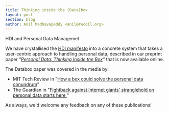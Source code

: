 ```yaml
---
title: Thinking inside the (Data)box
layout: post
section: blog
author: Anil Madhavapeddy <anil@recoil.org>
---
```


HDI and Personal Data Managemet

We have crystallised the [HDI manifesto](http://ssrn.com/abstract=2508051) into
a concrete system that takes a user-centric approach to handling personal data,
described in our preprint paper
*"[Personal Data: Thinking Inside the Box](http://arxiv.org/pdf/1501.04737v1.pdf)"*
that is now available online.

The Databox paper was covered in the media by:

* MIT Tech Review in
  "[How a box could solve the personal data conundrum](http://www.technologyreview.com/view/534526/how-a-box-could-solve-the-personal-data-conundrum/)"
* The Guardian in
  "[Fightback against Internet giants' stranglehold on personal data starts here ](http://www.theguardian.com/technology/2015/feb/01/control-personal-data-databox-end-user-agreement)"

As always, we'd welcome any feedback on any of these publications!
